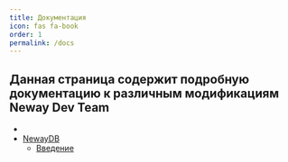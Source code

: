 ```yaml
---
title: Документация
icon: fas fa-book
order: 1
permalink: /docs
---
```


## Данная страница содержит подробную документацию к различным модификациям Neway Dev Team
 - 
 - [NewayDB](https://nwboog55.github.io/posts/newaydb/)
   - [Введение](https://nwboog55.github.io/docs/newaydb/intro)
